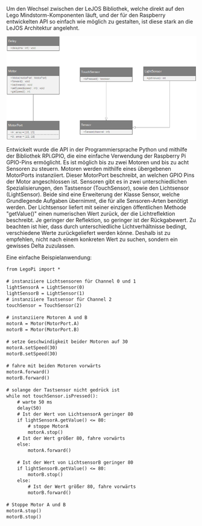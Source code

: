 Um den Wechsel zwischen der LeJOS Bibliothek, welche direkt auf den Lego Mindstorm-Komponenten läuft, und der für den Raspberry entwickelten API so einfach wie möglich zu gestalten, ist diese stark an die LeJOS Architektur angelehnt. 

![](Klassendiagramm.png)

Entwickelt wurde die API in der Programmiersprache Python und mithilfe der Bibliothek RPi.GPIO, die eine einfache Verwendung der Raspberry Pi GPIO-Pins ermöglicht. Es ist möglich bis zu zwei Motoren und bis zu acht Sensoren zu steuern. Motoren werden mithilfe eines übergebenen MotorPorts instanziiert. Dieser MotorPort beschreibt, an welchen GPIO Pins der Motor angeschlossen ist. Sensoren gibt es in zwei unterschiedlichen Spezialisierungen, den Tastsensor (TouchSensor), sowie den Lichtsensor (LightSensor). Beide sind eine Erweiterung der Klasse Sensor, welche Grundlegende Aufgaben übernimmt, die für alle Sensoren-Arten benötigt werden. Der Lichtsensor liefert mit seiner einzigen öffentlichen Methode "getValue()" einen numerischen Wert zurück, der die Lichtreflektion beschreibt. Je geringer der Reflektion, so geringer ist der Rückgabewert. Zu beachten ist hier, dass durch unterschiedliche Lichtverhältnisse bedingt, verschiedene Werte zurückgeliefert werden könne. Deshalb ist zu empfehlen, nicht nach einem konkreten Wert zu suchen, sondern ein gewisses Delta zuzulassen.

Eine einfache Beispielanwendung:

    from LegoPi import *
    
	# instanziiere Lichtsensoren für Channel 0 und 1
    lightSensorA = LightSensor(0)
    lightSensorB = LightSensor(1)
	# instanziiere Tastsensor für Channel 2
    touchSensor = TouchSensor(2)

	# instanziiere Motoren A und B
    motorA = Motor(MotorPort.A)
    motorB = Motor(MotorPort.B)

	# setze Geschwindigkeit beider Motoren auf 30
	motorA.setSpeed(30)
	motorB.setSpeed(30)

	# fahre mit beiden Motoren vorwärts
	motorA.forward()
    motorB.forward()
    
	# solange der Tastsensor nicht gedrück ist
    while not touchSensor.isPressed():
		# warte 50 ms
   	 	delay(50)
		# Ist der Wert von LichtsensorA geringer 80
    	if lightSensorA.getValue() <= 80:
			# stoppe MotorA
    		motorA.stop()
		# Ist der Wert größer 80, fahre vorwärts
    	else:
    		motorA.forward()
    
		# Ist der Wert von LichtsensorB geringer 80
		if lightSensorB.getValue() <= 80:
    		motorB.stop()
    	else:
			# Ist der Wert größer 80, fahre vorwärts 
    		motorB.forward()
    
	# Stoppe Motor A und B
    motorA.stop()
    motorB.stop()
    